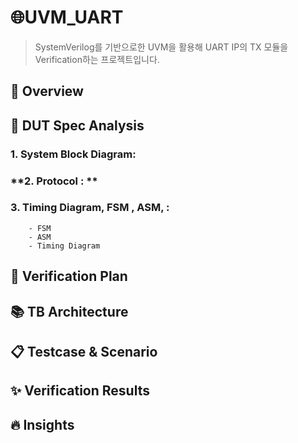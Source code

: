 # 🌐UVM_UART

> SystemVerilog를 기반으로한 UVM을 활용해 UART IP의 TX 모듈을 Verification하는 프로젝트입니다. 


## 🔎 Overview

## 📌 DUT Spec Analysis
### **1. System Block Diagram:**
### **2. Protocol : **
### **3. Timing Diagram, FSM , ASM, :**
        - FSM
        - ASM
        - Timing Diagram


## 🔁 Verification Plan

## 📚 TB Architecture

## 📋 Testcase & Scenario

## ✨ Verification Results

## 🔥 Insights
